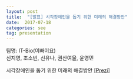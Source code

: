 ```yaml
---  
layout: post  
title:  "[발표] 시각장애인을 돕기 위한 미래의 해결방안"
date:  2017-07-18   
categories: see   
tag: presentation  
---  
```


팀명: IT-Bio(이빠이요)  
신지영, 조소빈, 신유나, 권산여울, 윤영민  

시각장애인을 돕기 위한 미래의 해결방안 [[Prezi]](https://prezi.com/jjkcqromsvww/)  